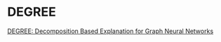 # DEGREE
[DEGREE: Decomposition Based Explanation for Graph Neural Networks](https://openreview.net/forum?id=Ve0Wth3ptT_)
